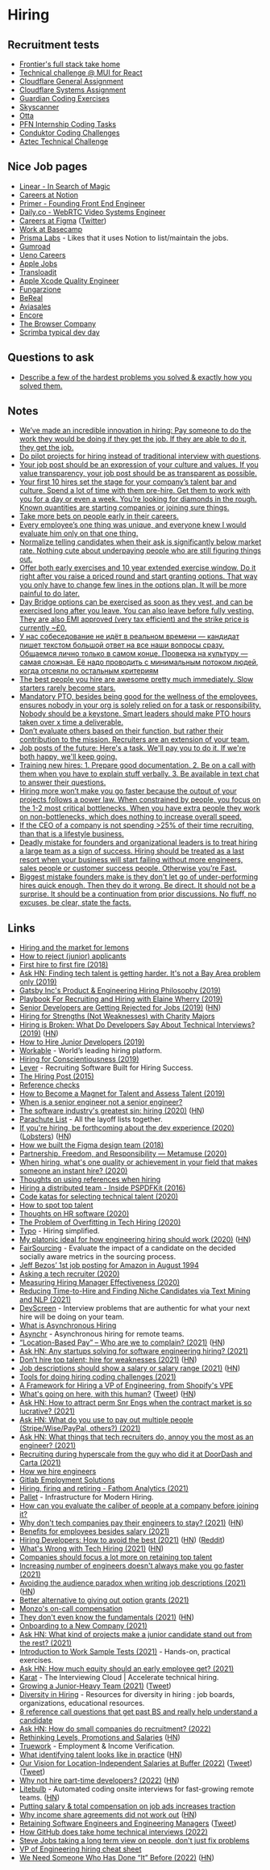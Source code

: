 # Hiring

## Recruitment tests

- [Frontier's full stack take home](https://github.com/BeFrontier/fullstack-takehome)
- [Technical challenge @ MUI for React](https://github.com/mui/react-technical-challenge)
- [Cloudflare General Assignment](https://github.com/cloudflare-hiring/cloudflare-2020-general-engineering-assignment)
- [Cloudflare Systems Assignment](https://github.com/cloudflare-hiring/cloudflare-2020-systems-engineering-assignment)
- [Guardian Coding Exercises](https://github.com/guardian/coding-exercises)
- [Skyscanner](https://github.com/Skyscanner/full-stack-recruitment-test)
- [Otta](https://github.com/XavKearney/otta-engineering-interview-task)
- [PFN Internship Coding Tasks](https://github.com/pfnet/intern-coding-tasks)
- [Conduktor Coding Challenges](https://github.com/conduktor/conduktor-coding-challenge)
- [Aztec Technical Challenge](https://github.com/AztecProtocol/interview-test)

## Nice Job pages

- [Linear - In Search of Magic](https://linear.app/readme)
- [Careers at Notion](https://www.notion.so/careers)
- [Primer - Founding Front End Engineer](https://www.notion.so/Founding-Frontend-Engineer-San-Francisco-783c2072b9c047a88cb884babb47ef04)
- [Daily.co - WebRTC Video Systems Engineer](https://www.notion.so/WebRTC-Video-Systems-Engineer-288dbcdb38504286b32148d0b55f6e94)
- [Careers at Figma](https://www.figma.com/careers/) ([Twitter](https://twitter.com/rsms/status/1274057553266139137))
- [Work at Basecamp](https://basecamp.com/about/jobs)
- [Prisma Labs](https://www.notion.so/Open-positions-at-Prisma-Labs-eb709e36aba8405c8c189fad1c226389) - Likes that it uses Notion to list/maintain the jobs.
- [Gumroad](https://www.notion.so/Open-positions-f43f816013b2405aa41ddefb663a4a38)
- [Ueno Careers](https://ueno.co/careers/)
- [Apple Jobs](https://www.apple.com/jobs/us/)
- [Transloadit](https://transloadit.com/jobs/)
- [Apple Xcode Quality Engineer](https://twitter.com/bugKrusha/status/1358864506516959233)
- [Fungarzione](https://www.notion.so/Looking-for-a-Full-Stack-developer-for-working-on-Fungarzione-ff0041c0771f48488ee5e68e503b1add)
- [BeReal](https://www.notion.so/Join-us-d2c00d488ee944e8baab3e9365ee6c10)
- [Aviasales](https://www.aviasales.ru/about/vacancies)
- [Encore](https://jobs.encore.dev/)
- [The Browser Company](https://thebrowser.company/careers/)
- [Scrimba typical dev day](https://twitter.com/perborgen/status/1461684234561667080)

## Questions to ask

- [Describe a few of the hardest problems you solved & exactly how you solved them.](https://twitter.com/elonmusk/status/1324736076800577537)

## Notes

- [We’ve made an incredible innovation in hiring: Pay someone to do the work they would be doing if they get the job. If they are able to do it, they get the job.](https://twitter.com/shl/status/1260196779905052678)
- [Do pilot projects for hiring instead of traditional interview with questions](https://overcast.fm/+Y-HUXijTI).
- [Your job post should be an expression of your culture and values. If you value transparency, your job post should be as transparent as possible.](https://twitter.com/davidvfurlong/status/1354088604826558465)
- [Your first 10 hires set the stage for your company’s talent bar and culture. Spend a lot of time with them pre-hire. Get them to work with you for a day or even a week. You’re looking for diamonds in the rough. Known quantities are starting companies or joining sure things.](https://twitter.com/jaltma/status/1358497813076713474)
- [Take more bets on people early in their careers.](https://twitter.com/anothercohen/status/1384657538201710598)
- [Every employee’s one thing was unique, and everyone knew I would evaluate him only on that one thing.](https://twitter.com/Austen/status/1388612463768215553)
- [Normalize telling candidates when their ask is significantly below market rate. Nothing cute about underpaying people who are still figuring things out.](https://twitter.com/TheYelitsa/status/1394757802422423555)
- [Offer both early exercises and 10 year extended exercise window. Do it right after you raise a priced round and start granting options. That way you only have to change few lines in the options plan. It will be more painful to do later.](https://twitter.com/karrisaarinen/status/1397561196232863754)
- [Day Bridge options can be exercised as soon as they vest, and can be exercised long after you leave. You can also leave before fully vesting. They are also EMI approved (very tax efficient) and the strike price is currently ~£0.](https://twitter.com/kieranmch/status/1397612206800375816)
- [У нас собеседование не идёт в реальном времени — кандидат пишет текстом большой ответ на все наши вопросы сразу. Общаемся лично только в самом конце. Проверка на культуру — самая сложная. Её надо проводить с минимальным потоком людей, когда отсеяли по остальным критериям](https://twitter.com/andrey_sitnik/status/1419261221681999874)
- [The best people you hire are awesome pretty much immediately. Slow starters rarely become stars.](https://twitter.com/ShaanVP/status/1424431446823895043)
- [Mandatory PTO, besides being good for the wellness of the employees, ensures nobody in your org is solely relied on for a task or responsibility. Nobody should be a keystone. Smart leaders should make PTO hours taken over x time a deliverable.](https://twitter.com/r0wdy_/status/1443595429271285762)
- [Don’t evaluate others based on their function, but rather their contribution to the mission. Recruiters are an extension of your team.](https://twitter.com/laserlikemike/status/1459534198318854151)
- [Job posts of the future: Here's a task. We'll pay you to do it. If we're both happy, we'll keep going.](https://twitter.com/stephsmithio/status/1466076624189902851)
- [Training new hires: 1. Prepare good documentation. 2. Be on a call with them when you have to explain stuff verbally. 3. Be available in text chat to answer their questions.](https://news.ycombinator.com/item?id=29376226)
- [Hiring more won’t make you go faster because the output of your projects follows a power law. When constrained by people, you focus on the 1-2 most critical bottlenecks. When you have extra people they work on non-bottlenecks, which does nothing to increase overall speed.](https://twitter.com/chrismanfrank/status/1492316698287824900)
- [If the CEO of a company is not spending >25% of their time recruiting, than that is a lifestyle business.](https://twitter.com/auren/status/1498490020524666880)
- [Deadly mistake for founders and organizational leaders is to treat hiring a large team as a sign of success. Hiring should be treated as a last resort when your business will start failing without more engineers, sales people or customer success people. Otherwise you’re Fast.](https://twitter.com/Carnage4Life/status/1515536521884942339)
- [Biggest mistake founders make is they don't let go of under-performing hires quick enough. Then they do it wrong. Be direct. It should not be a surprise. It should be a continuation from prior discussions. No fluff, no excuses, be clear, state the facts.](https://twitter.com/HarryStebbings/status/1521116776238665730)

## Links

- [Hiring and the market for lemons](http://danluu.com/hiring-lemons/)
- [How to reject (junior) applicants](https://www.reddit.com/r/cscareerquestions/comments/8g0iip/how_to_reject_junior_applicants/)
- [First hire to first fire (2018)](https://canny.io/blog/hire-fire/)
- [Ask HN: Finding tech talent is getting harder. It's not a Bay Area problem only (2019)](https://news.ycombinator.com/item?id=19263686)
- [Gatsby Inc's Product & Engineering Hiring Philosophy (2019)](https://www.gatsbyjs.org/blog/2019-01-29-gatsby-eng-hiring-philosophy/)
- [Playbook For Recruiting and Hiring with Elaine Wherry (2019)](https://overcast.fm/+LDKfwxS6s)
- [Senior Developers are Getting Rejected for Jobs (2019)](https://news.ycombinator.com/item?id=19918902) ([HN](https://news.ycombinator.com/item?id=19918902))
- [Hiring for Strengths (Not Weaknesses) with Charity Majors](https://www.woventeams.com/blog/charity-majors-1)
- [Hiring is Broken: What Do Developers Say About Technical Interviews? (2019)](https://www.researchgate.net/publication/334448588_Hiring_is_Broken_What_Do_Developers_Say_About_Technical_Interviews) ([HN](https://news.ycombinator.com/item?id=20708026))
- [How to Hire Junior Developers (2019)](http://ryanbigg.com/2019/09/hiring-juniors-2019)
- [Workable](https://www.workable.com/) - World’s leading hiring platform.
- [Hiring for Conscientiousness (2019)](https://www.holloway.com/s/trh-hiring-for-conscientiousness)
- [Lever](https://www.lever.co/) - Recruiting Software Built for Hiring Success.
- [The Hiring Post (2015)](https://sockpuppet.org/blog/2015/03/06/the-hiring-post/)
- [Reference checks](https://jackealtman.com/reference-checks)
- [How to Become a Magnet for Talent and Assess Talent (2019)](http://delian.io/lessons-5)
- [When is a senior engineer not a senior engineer?](http://www.mooreds.com/wordpress/archives/2812)
- [The software industry's greatest sin: hiring (2020)](https://www.neilwithdata.com/developer-hiring) ([HN](https://news.ycombinator.com/item?id=22828932))
- [Parachute List](https://parachutelist.com/) - All the layoff lists together.
- [If you're hiring, be forthcoming about the dev experience (2020)](https://rachelbythebay.com/w/2020/04/30/dev/) ([Lobsters](https://lobste.rs/s/tmera4/if_you_re_hiring_be_forthcoming_about_dev)) ([HN](https://news.ycombinator.com/item?id=23039421))
- [How we built the Figma design team (2018)](https://www.figma.com/blog/how-we-built-the-figma-design-team/)
- [Partnership, Freedom, and Responsibility — Metamuse (2020)](https://overcast.fm/+Y-HUXijTI)
- [When hiring, what's one quality or achievement in your field that makes someone an instant hire? (2020)](https://twitter.com/swyx/status/1261608997322461186)
- [Thoughts on using references when hiring](https://twitter.com/nlevin/status/1265319461969489920)
- [Hiring a distributed team - Inside PSPDFKit (2016)](https://pspdfkit.com/blog/2016/hiring-a-distributed-team/)
- [Code katas for selecting technical talent (2020)](https://nelis.boucke.be/post/code-katas-for-hiring/)
- [How to spot top talent](https://twitter.com/gregisenberg/status/1300105523111624713)
- [Thoughts on HR software (2020)](https://twitter.com/jaltma/status/1308067827429961728)
- [The Problem of Overfitting in Tech Hiring (2020)](https://scorpil.com/post/the-problem-of-overfitting-in-tech-hiring/)
- [Typo](https://www.usetypo.com/) - Hiring simplified.
- [My platonic ideal for how engineering hiring should work (2020)](http://blog.alinelerner.com/ive-been-an-engineer-and-a-recruiter-hiring-is-broken-heres-why-and-heres-what-it-should-be-like-instead/) ([HN](https://news.ycombinator.com/item?id=24840013))
- [FairSourcing](https://github.com/swisscom/ai-research-fairsourcing) - Evaluate the impact of a candidate on the decided socially aware metrics in the sourcing process.
- [Jeff Bezos’ 1st job posting for Amazon in August 1994](https://twitter.com/TrungTPhan/status/1329837146249650177)
- [Asking a tech recruiter (2020)](https://underjord.io/asking-a-tech-recruiter.html)
- [Measuring Hiring Manager Effectiveness (2020)](https://jacobian.org/2020/sep/14/measuring-hiring-manager-effectiveness/)
- [Reducing Time-to-Hire and Finding Niche Candidates via Text Mining and NLP (2021)](https://joinphase.com/talent-acquisition-nlp)
- [DevScreen](https://www.devscreen.io/) - Interview problems that are authentic for what your next hire will be doing on your team.
- [What is Asynchronous Hiring](https://asynchr.com/blog/tpost/x56zmg1e31-what-the-hell-is-asynchronous-hiring)
- [Asynchr](https://asynchr.com/) - Asynchronous hiring for remote teams.
- [“Location-Based Pay” – Who are we to complain? (2021)](https://blackshaw.substack.com/p/pay) ([HN](https://news.ycombinator.com/item?id=26131138))
- [Ask HN: Any startups solving for software engineering hiring? (2021)](https://news.ycombinator.com/item?id=26236973)
- [Don’t hire top talent; hire for weaknesses (2021)](https://benjiweber.co.uk/blog/2021/04/10/dont-hire-top-talent-hire-for-weaknesses/) ([HN](https://news.ycombinator.com/item?id=26764432))
- [Job descriptions should show a salary or salary range (2021)](https://sifted.eu/articles/job-advert-salary-range/) ([HN](https://news.ycombinator.com/item?id=26932978))
- [Tools for doing hiring coding challenges (2021)](https://twitter.com/Shpigford/status/1387825617870147587)
- [A Framework for Hiring a VP of Engineering, from Shopify's VPE](https://review.firstround.com/hiring-a-vp-of-engineering-use-this-framework-from-shopify%27s-vpe-to-get-it-right)
- [What's going on here, with this human?](https://grahamduncan.blog/whats-going-on-here/) ([Tweet](https://twitter.com/GrahamDuncanNYC/status/1387806662631727104)) ([HN](https://news.ycombinator.com/item?id=26989026))
- [Ask HN: How to attract perm Snr Engs when the contract market is so lucrative? (2021)](https://news.ycombinator.com/item?id=27061631)
- [Ask HN: What do you use to pay out multiple people (Stripe/Wise/PayPal, others?) (2021)](https://news.ycombinator.com/item?id=27394765)
- [Ask HN: What things that tech recruiters do, annoy you the most as an engineer? (2021)](https://news.ycombinator.com/item?id=27490018)
- [Recruiting during hyperscale from the guy who did it at DoorDash and Carta (2021)](https://twitter.com/NolanChurch/status/1407465682262839297)
- [How we hire engineers](https://engineering.outschool.com/posts/how-we-hire-engineers/)
- [Gitlab Employment Solutions](https://about.gitlab.com/handbook/people-group/employment-solutions/)
- [Hiring, firing and retiring - Fathom Analytics (2021)](https://usefathom.com/above-board/hiring-firing-retiring)
- [Pallet](https://pallet.xyz/) - Infrastructure for Modern Hiring.
- [How can you evaluate the caliber of people at a company before joining it?](https://twitter.com/shreyas/status/1411394575877296128)
- [Why don't tech companies pay their engineers to stay? (2021)](https://marker.medium.com/why-dont-tech-companies-pay-their-engineers-to-stay-b9c7e4b751e9) ([HN](https://news.ycombinator.com/item?id=28049254))
- [Benefits for employees besides salary (2021)](https://twitter.com/dabit3/status/1423273068462489601)
- [Hiring Developers: How to avoid the best (2021)](https://www.getparthenon.com/blog/how-to-avoid-hiring-the-best-developers/) ([HN](https://news.ycombinator.com/item?id=28431962)) ([Reddit](https://www.reddit.com/r/programming/comments/pivzeq/hiring_developers_how_to_avoid_the_best/))
- [What's Wrong with Tech Hiring (2021)](https://neverworkintheory.org/2021/09/13/whats-wrong-with-tech-hiring.html) ([HN](https://news.ycombinator.com/item?id=28532083))
- [Companies should focus a lot more on retaining top talent](https://twitter.com/GergelyOrosz/status/1439193179539058695)
- [Increasing number of engineers doesn't always make you go faster (2021)](https://twitter.com/shreyas/status/1440138354390016003)
- [Avoiding the audience paradox when writing job descriptions (2021)](https://blog.interviewing.io/how-to-write-good-job-descriptions/) ([HN](https://news.ycombinator.com/item?id=28630431))
- [Better alternative to giving out option grants (2021)](https://twitter.com/harryhurst/status/1270562546206912514)
- [Monzo's on-call compensation](https://twitter.com/bradleyjkemp/status/1445706941028704272)
- [They don't even know the fundamentals (2021)](https://blog.royalsloth.eu/posts/they-dont-even-know-the-fundamentals/) ([HN](https://news.ycombinator.com/item?id=29064822))
- [Onboarding to a New Company (2021)](https://newsletter.pragmaticengineer.com/p/onboarding-to-a-new-company)
- [Ask HN: What kind of projects make a junior candidate stand out from the rest? (2021)](https://news.ycombinator.com/item?id=29108881)
- [Introduction to Work Sample Tests (2021)](https://jacobian.org/2021/nov/9/wst-intro/) - Hands-on, practical exercises.
- [Ask HN: How much equity should an early employee get? (2021)](https://news.ycombinator.com/item?id=29222783)
- [Karat](https://karat.com/) - The Interviewing Cloud | Accelerate technical hiring.
- [Growing a Junior-Heavy Team (2021)](https://twitter.com/GergelyOrosz/status/1459183541682593794) ([Tweet](https://twitter.com/GergelyOrosz/status/1459183541682593794))
- [Diversity in Hiring](https://github.com/nkammah/diversity-in-hiring) - Resources for diversity in hiring : job boards, organizations, educational resources.
- [8 reference call questions that get past BS and really help understand a candidate](https://twitter.com/asanwal/status/1474407648267313175)
- [Ask HN: How do small companies do recruitment? (2022)](https://news.ycombinator.com/item?id=30098607)
- [Rethinking Levels, Promotions and Salaries](https://www.daily.co/blog/rethinking-levels-promotions-and-salaries/) ([HN](https://news.ycombinator.com/item?id=30384286))
- [Truework](https://www.truework.com/) - Employment & Income Verification.
- [What identifying talent looks like in practice](https://danluu.com/talent/) ([HN](https://news.ycombinator.com/item?id=30423442))
- [Our Vision for Location-Independent Salaries at Buffer (2022)](https://buffer.com/resources/location-independent-salaries/) ([Tweet](https://twitter.com/buffer/status/1496215497985212425)) ([Tweet](https://twitter.com/joelgascoigne/status/1496259742355931142))
- [Why not hire part-time developers? (2022)](https://aklos.substack.com/p/why-not-hire-part-time-developers) ([HN](https://news.ycombinator.com/item?id=30490563))
- [Litebulb](https://www.litebulb.io/) - Automated coding onsite interviews for fast-growing remote teams. ([HN](https://news.ycombinator.com/item?id=30591874))
- [Putting salary & total compensation on job ads increases traction](https://twitter.com/GergelyOrosz/status/1505083017605394433)
- [Why income share agreements did not work out](https://twitter.com/seanlinehan/status/1505923007096700939) ([HN](https://news.ycombinator.com/item?id=30782152))
- [Retaining Software Engineers and Engineering Managers](https://newsletter.pragmaticengineer.com/p/retaining-software-engineers) ([Tweet](https://twitter.com/GergelyOrosz/status/1508050804795658242))
- [How GitHub does take home technical interviews (2022)](https://github.blog/2022-03-31-how-github-does-take-home-technical-interviews/)
- [Steve Jobs taking a long term view on people, don't just fix problems](https://www.youtube.com/watch?v=1lEnMmH9qh4)
- [VP of Engineering hiring cheat sheet](https://notion.notion.site/VP-of-Engineering-hiring-cheatsheet-f7824eb3f60748bb997f9b9b14c073a5)
- [We Need Someone Who Has Done “It” Before (2022)](https://cutlefish.substack.com/p/tbm-1852-we-need-someone-who-has?s=r) ([HN](https://news.ycombinator.com/item?id=31190669))